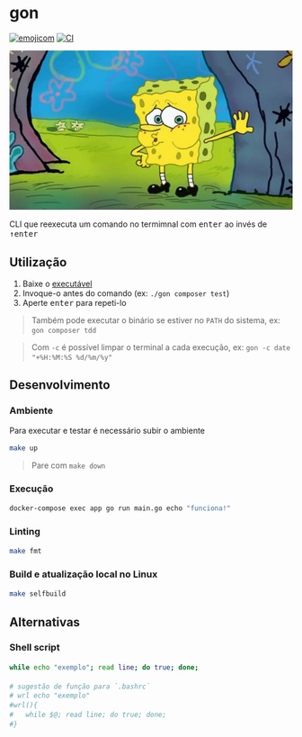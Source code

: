 # gon

[![emojicom](https://img.shields.io/badge/emojicom-%F0%9F%90%9B%20%F0%9F%86%95%20%F0%9F%92%AF%20%F0%9F%91%AE%20%F0%9F%86%98%20%F0%9F%92%A4-%23fff)](http://neni.dev/emojicom) [![CI](https://github.com/nenitf/gon/actions/workflows/ci.yml/badge.svg)](https://github.com/nenitf/gon/actions/workflows/ci.yml)

![Meme bob esponsa cansado](./bob-cansado.jpg)

CLI que reexecuta um comando no termimnal com <kbd>enter</kbd> ao invés de <kbd>↑</kbd><kbd>enter</kbd>

## Utilização

1. Baixe o [executável](https://github.com/nenitf/gon/releases/latest)
2. Invoque-o antes do comando (ex: ``./gon composer test``)
3. Aperte <kbd>enter</kbd> para repeti-lo 

> Também pode executar o binário se estiver no `PATH` do sistema, ex: ``gon composer tdd``

> Com `-c` é possível limpar o terminal a cada execução, ex: ``gon -c date "+%H:%M:%S %d/%m/%y"``

## Desenvolvimento

### Ambiente

Para executar e testar é necessário subir o ambiente

```sh
make up
```

> Pare com ``make down``

### Execução

```sh
docker-compose exec app go run main.go echo "funciona!"
```

### Linting

```sh
make fmt
```

### Build e atualização local no Linux

```sh
make selfbuild
```

## Alternativas

### Shell script
```sh
while echo "exemplo"; read line; do true; done;

# sugestão de função para `.bashrc`
# wrl echo "exemplo"
#wrl(){
#	while $@; read line; do true; done;
#}
```

